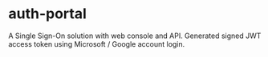 # auth-portal

A Single Sign-On solution with web console and API.
Generated signed JWT access token using Microsoft / Google account login.
